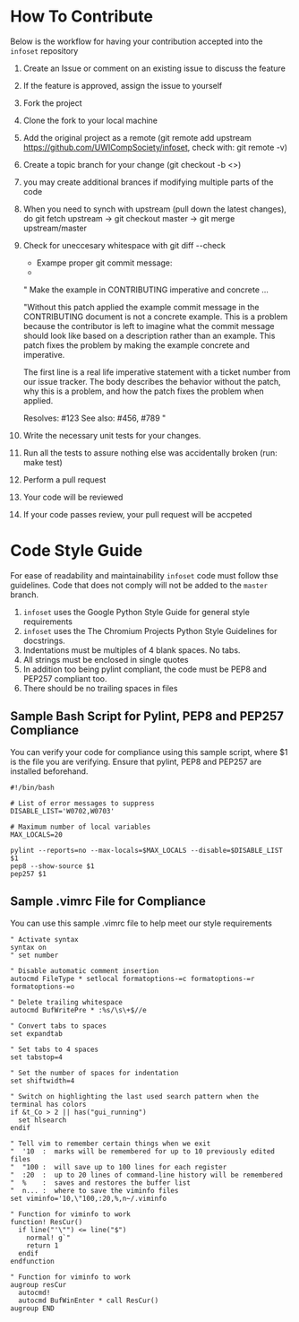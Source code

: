 # How To Contribute
Below is the workflow for having your contribution accepted into the `infoset` repository

1. Create an Issue or comment on an existing issue to discuss the feature
2. If the feature is approved, assign the issue to yourself
3. Fork the project 
4. Clone the fork to your local machine
5. Add the original project as a remote (git remote add upstream https://github.com/UWICompSociety/infoset, check with: git remote -v)
6. Create a topic branch for your change (git checkout -b <<branchName>>)
7. you may create additional brances if modifying multiple parts of the code
8. When you need to synch with upstream (pull down the latest changes), do git fetch upstream -> git checkout master -> git merge upstream/master
9. Check for uneccesary whitespace with git diff --check
   - Exampe proper git commit message:
   -
   "
   Make the example in CONTRIBUTING imperative and concrete ...

     "Without this patch applied the example commit message in the CONTRIBUTING
     document is not a concrete example.  This is a problem because the
     contributor is left to imagine what the commit message should look like
     based on a description rather than an example.  This patch fixes the
     problem by making the example concrete and imperative.

     The first line is a real life imperative statement with a ticket number
     from our issue tracker.  The body describes the behavior without the patch,
     why this is a problem, and how the patch fixes the problem when applied.

     Resolves: #123
     See also: #456, #789
   "
10. Write the necessary unit tests for your changes.
11. Run all the tests to assure nothing else was accidentally broken (run: make test)
12. Perform a pull request
13. Your code will be reviewed
14. If your code passes review, your pull request will be accpeted

# Code Style Guide
For ease of readability and maintainability `infoset` code must follow thse guidelines.
Code that does not comply will not be added to the `master` branch.

1. `infoset` uses the Google Python Style Guide for general style requirements
2. `infoset` uses the The Chromium Projects Python Style Guidelines for docstrings.
3. Indentations must be multiples of 4 blank spaces. No tabs.
4. All strings must be enclosed in single quotes
5. In addition too being pylint compliant, the code must be PEP8 and PEP257 compliant too.
6. There should be no trailing spaces in files

## Sample Bash Script for Pylint, PEP8 and PEP257 Compliance

You can verify your code for compliance using this sample script, where $1 is the file you are verifying.
Ensure that pylint, PEP8 and PEP257 are installed beforehand.
```
#!/bin/bash

# List of error messages to suppress
DISABLE_LIST='W0702,W0703'

# Maximum number of local variables
MAX_LOCALS=20

pylint --reports=no --max-locals=$MAX_LOCALS --disable=$DISABLE_LIST $1
pep8 --show-source $1
pep257 $1
```
## Sample .vimrc File for Compliance
You can use this sample .vimrc file to help meet our style requirements

```
" Activate syntax
syntax on
" set number

" Disable automatic comment insertion
autocmd FileType * setlocal formatoptions-=c formatoptions-=r formatoptions-=o

" Delete trailing whitespace
autocmd BufWritePre * :%s/\s\+$//e

" Convert tabs to spaces
set expandtab

" Set tabs to 4 spaces
set tabstop=4

" Set the number of spaces for indentation
set shiftwidth=4

" Switch on highlighting the last used search pattern when the terminal has colors
if &t_Co > 2 || has("gui_running")
  set hlsearch
endif

" Tell vim to remember certain things when we exit
"  '10  :  marks will be remembered for up to 10 previously edited files
"  "100 :  will save up to 100 lines for each register
"  :20  :  up to 20 lines of command-line history will be remembered
"  %    :  saves and restores the buffer list
"  n... :  where to save the viminfo files
set viminfo='10,\"100,:20,%,n~/.viminfo

" Function for viminfo to work
function! ResCur()
  if line("'\"") <= line("$")
    normal! g`"
    return 1
  endif
endfunction

" Function for viminfo to work
augroup resCur
  autocmd!
  autocmd BufWinEnter * call ResCur()
augroup END

```

